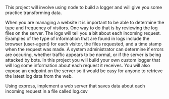 This project will involve using node to build a logger and will give you some practice transforming data.

When you are managing a website it is important to be able to determine the type and frequency of visitors. One way to do that is by reviewing the log files on the server. The logs will tell you a bit about each incoming request. Examples of the type of information that are found in logs include the browser (user-agent) for each visitor, the files requested, and a time stamp when the request was made. A system administrator can determine if errors are occuring, whether traffic appears to be normal, or if the server is being attacked by bots.
In this project you will build your own custom logger that will log some information about each request it receives. You will also expose an endpoint on the server so it would be easy for anyone to retrieve the latest log data from the web.

Using express, implement a web server that saves data about each incoming request in a file called log.csv